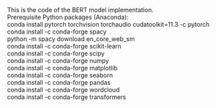 This is the code of the BERT model implementation.  
Prerequisite Python packages (Anaconda):  
conda install pytorch torchvision torchaudio cudatoolkit=11.3 -c pytorch  
conda install -c conda-forge spacy  
python -m spacy download en_core_web_sm  
conda install -c conda-forge scikit-learn  
conda install -c conda-forge scipy  
conda install -c conda-forge numpy  
conda install -c conda-forge matplotlib  
conda install -c conda-forge seaborn  
conda install -c conda-forge pandas  
conda install -c conda-forge wordcloud  
conda install -c conda-forge transformers  

